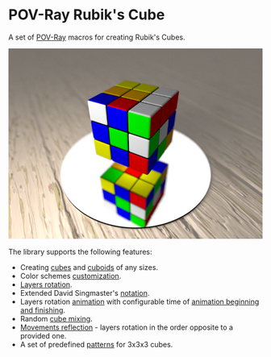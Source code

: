 POV-Ray Rubik's Cube
====================

A set of [POV-Ray](http://povray.org) macros for creating Rubik's
Cubes.

![](demo/demo.png)

The library supports the following features:
- Creating [cubes](doc#simple-cube) and [cuboids](doc#cuboid) of any
  sizes.
- Color schemes [customization](doc#colors-customization).
- [Layers rotation](doc#layers-rotation).
- Extended David Singmaster's
  [notation](doc#david-singmasters-notation).
- Layers rotation [animation](doc#basic-animation) with configurable
  time of [animation beginning and finishing](doc#animation-time-frame).
- Random [cube mixing](doc#cube-mixing).
- [Movements reflection](doc#movements-reflection) - layers rotation
  in the order opposite to a provided one.
- A set of predefined [patterns](doc/patterns-3x3x3) for 3x3x3 cubes.
